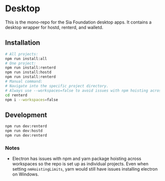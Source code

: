 # Desktop

This is the mono-repo for the Sia Foundation desktop apps. It contains a desktop wrapper for hostd, renterd, and walletd.

## Installation

```sh
# All projects:
npm run install:all
# One project:
npm run install:renterd
npm run install:hostd
npm run install:renterd
# Manual command:
# Navigate into the specific project directory.
# Always use --workspaces=false to avoid issues with npm hoisting across workspaces.
cd renterd
npm i --workspaces=false
```

## Development

```sh
npm run dev:renterd
npm run dev:hostd
npm run dev:renterd
```

### Notes

- Electron has issues with npm and yarn package hoisting across workspaces so the repo is set up as individual projects. Even when setting `nmHoistingLimits`, yarn would still have issues installing electron on Windows.
